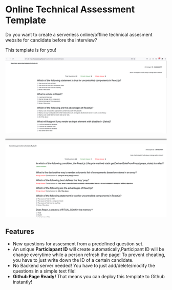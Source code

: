 # Online Technical Assessment Template

Do you want to create a serverless online/offline technical assesment website for candidate before the interview?

This template is for you!

![screenshots](screenshots/s0.png)

-------

![screenshots](screenshots/s1.png)

## Features

- New questions for assesment from a predefined question set.
- An unique **Particiapant ID** will create automatically,Participant ID will be change everytime while a person refresh the page! To prevent cheating, you have to just write down the ID of a certain candidate.
- No Backend server needed! You have to just add/delete/modify the questions in a simple text file!
- **Github Page Ready!** That means you can deploy this template to Github instantly!
